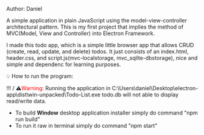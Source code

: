 Author: Daniel

A simple application in plain JavaScript using the model-view-controller architectural pattern. This is my first project that implies the method of MVC(Model, View and Controller) into Electron Framework.

I made this todo app, which is a simple little browser app that allows CRUD (create, read, update, and delete) todos. 
It just consists of an index.html, header.css, and script.js(mvc-localstorage, mvc_sqlite-dbstorage), nice and simple and dependenc for learning purposes.

💡 How to run the program:

!!! / ⚠️<span style="color:red">Warning</span>: Running the application in C:\Users\daniel\Desktop\electron-app\dist\win-unpacked\Todo-List.exe 
todo.db will not able to display read/write data.

- To build **Window** desktop application installer simply do command "npm run build"
- To run it raw in terminal simply do command "npm start"